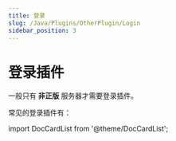 ```yaml
---
title: 登录
slug: /Java/Plugins/OtherPlugin/Login
sidebar_position: 3
---
```


# 登录插件

一般只有 **非正版** 服务器才需要登录插件。

常见的登录插件有：

import DocCardList from '@theme/DocCardList';

<DocCardList />